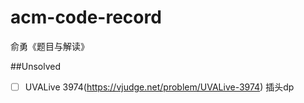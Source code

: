 # acm-code-record
俞勇《题目与解读》

##Unsolved
- [ ] UVALive	3974(https://vjudge.net/problem/UVALive-3974) 插头dp
